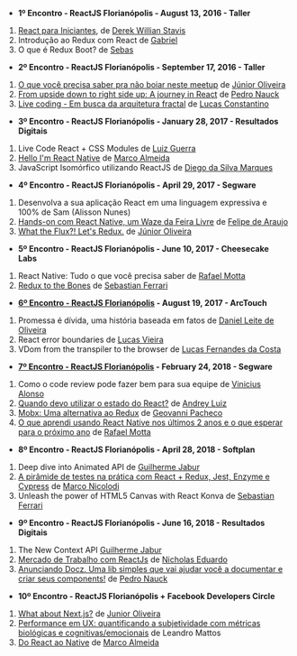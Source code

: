 * **1º Encontro - ReactJS Florianópolis - August 13, 2016 - Taller**
1. [React para Iniciantes](https://pt.slideshare.net/derekstavis/react-for-beginners), de [Derek Willian Stavis](https://github.com/derekstavis)
2. Introdução ao Redux com React de [Gabriel](https://github.com/gneutzling)
3. O que é Redux Boot? de [Sebas](https://github.com/sebas5384)

* **2º Encontro - ReactJS Florianópolis - September 17, 2016 - Taller**
1. [O que você precisa saber pra não boiar neste meetup](https://docs.google.com/presentation/d/1-1JAWPDNjij0-lYbw56rW6jUWF3DV04nVg-v9IanhbE/edit?usp=sharing) de [Júnior Oliveira](https://github.com/arojunior)
2. [From upside down to right side up: A journey in React](https://speakerdeck.com/pedronauck/reactjs-from-upside-down-to-right-side-up) de [Pedro Nauck](https://github.com/pedronauck)
3. [Live coding - Em busca da arquitetura fractal](https://github.com/lucasconstantino/chunks-and-fractal) de [Lucas Constantino](https://github.com/lucasconstantino)

* **3º Encontro - ReactJS Florianópolis - January 28, 2017 - Resultados Digitais**
1. Live Code React + CSS Modules de [Luiz Guerra](https://github.com/lhguerra)
2. [Hello I'm React Native](https://speakerdeck.com/marquinhoalm/hello-im-react-native) de [Marco Almeida](https://github.com/marquinhoalm)
3. JavaScript Isomórfico utilizando ReactJS de [Diego da Silva Marques](https://github.com/dmarquesdev)

* **4º Encontro - ReactJS Florianópolis - April 29, 2017 - Segware**
1. Desenvolva a sua aplicação React em uma linguagem expressiva e 100% de Sam (Alisson Nunes)
2. [Hands-on com React Native, um Waze da Feira Livre](https://github.com/felipedaraujo/ceasaonline-react-native) de [Felipe de Araujo](https://github.com/felipedaraujo)
3. [What the Flux?! Let's Redux.](https://docs.google.com/presentation/d/1z0qeJv0QcAc_Dp9kuv0miEnKdy22boRp8JuHLmPJ_3c/edit) de [Júnior Oliveira](https://github.com/arojunior)

* **5º Encontro - ReactJS Florianópolis - June 10, 2017 - Cheesecake Labs**
1. React Native: Tudo o que você precisa saber de [Rafael Motta](https://github.com/rafaelmotta)
2. [Redux to the Bones](https://github.com/sebas5384/redux-to-the-bones-talk) de [Sebastian Ferrari](https://github.com/sebas5384)

* **[6º Encontro - ReactJS Florianópolis](https://www.youtube.com/watch?v=ouwIYRAhuro&feature=youtu.be) - August 19, 2017 - ArcTouch**
1. Promessa é dívida, uma história baseada em fatos de [Daniel Leite de Oliveira](https://github.com/dleitee)
2. React error boundaries de [Lucas Vieira](https://github.com/vieiralucas)
3. VDom from the transpiler to the browser de [Lucas Fernandes da Costa](https://github.com/lucasfcosta)

* **[7º Encontro - ReactJS Florianópolis](https://www.youtube.com/watch?v=qRqNRuVV6a4&feature=youtu.be) - February 24, 2018 - Segware**
1. Como o code review pode fazer bem para sua equipe de [Vinicius Alonso](https://github.com/viniciusalonso)
2. [Quando devo utilizar o estado do React?](https://docs.google.com/presentation/d/1JEIV6dzQynAzrsyvhSZBtrb_UD-YuG0aMzWSzvO9llA/edit#slide=id.p) de [Andrey Luiz](https://github.com/andreyluiz)
3. [Mobx: Uma alternativa ao Redux](http://slides.com/geovannipacheco/mobx-introduction#/) de [Geovanni Pacheco](https://github.com/geovannimp)
4. [O que aprendi usando React Native nos últimos 2 anos e o que esperar para o próximo ano](http://slides.com/rafaelmotta/react-native#/) de [Rafael Motta](https://github.com/rafaelmotta)

* **8º Encontro - ReactJS Florianópolis - April 28, 2018 - Softplan**
1. Deep dive into Animated API de [Guilherme Jabur](https://github.com/jaburcodes)
2. [A pirâmide de testes na prática com React + Redux, Jest, Enzyme e Cypress](https://docs.google.com/presentation/d/1zA5h6Fn8jC_p7nCcfFVSi2N1BAp4anfKv-J2wCz1-Jg/edit#slide=id.g20c27d7a3e_0_0) de [Marco Nicolodi](https://github.com/MarcoNicolodi)
3. Unleash the power of HTML5 Canvas with React Konva de [Sebastian Ferrari](https://github.com/sebas5384)

* **9º Encontro - ReactJS Florianópolis - June 16, 2018 - Resultados Digitais**
1. The New Context API [Guilherme Jabur](https://github.com/jaburcodes)
2. [Mercado de Trabalho com ReactJs](https://docs.google.com/presentation/d/1etyjRFhPgThuvuUHJvXBY2-35DW740BnAo2ZLhTdCzo/edit#slide=id.g35f391192_00) de [Nicholas Eduardo](https://github.com/nicholasess)
3. [Anunciando Docz. Uma lib simples que vai ajudar você a documentar e criar seus components!](https://github.com/pedronauck/docz) de [Pedro Nauck](https://github.com/pedronauck)

* **10º Encontro - ReactJS Florianópolis + Facebook Developers Circle**
1. [What about Next.js?](https://github.com/arojunior/what-about-nextjs) de [Junior Oliveira](https://github.com/arojunior)
2. [Performance em UX: quantificando a subjetividade com métricas biológicas e cognitivas/emocionais](https://drive.google.com/file/d/0B6ZL7go4q1HLaW0tX2MxTDlwWFNWTy1ka0xpNVJLRnBXN3U4/view?usp=sharing) de Leandro Mattos
3. [Do React ao Native](https://slides.com/marquinhoalmeida/do-react-ao-native) de [Marco Almeida](https://github.com/marquinhoalm?tab=repositories)
